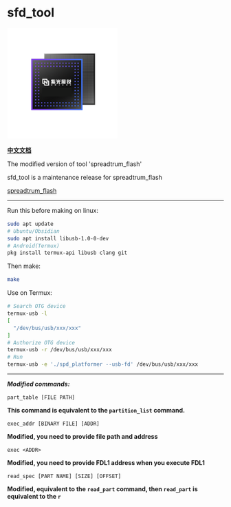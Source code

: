 # sfd_tool

![Logo](icon.png)

[**中文文档**](https://github.com/C-Hidery/sfd_tool/blob/master/README_ZH.md)

The modified version of tool 'spreadtrum_flash'

sfd_tool is a maintenance release for spreadtrum_flash

[spreadtrum_flash](https://github.com/TomKing062/spreadtrum_flash)

---

Run this before making on linux:

``` bash
sudo apt update
# Ubuntu/Obsidian
sudo apt install libusb-1.0-0-dev
# Android(Termux)
pkg install termux-api libusb clang git
```

Then make:
``` bash
make
```

Use on Termux:

``` bash
# Search OTG device
termux-usb -l
[
  "/dev/bus/usb/xxx/xxx"
]
# Authorize OTG device
termux-usb -r /dev/bus/usb/xxx/xxx
# Run
termux-usb -e './spd_platformer --usb-fd' /dev/bus/usb/xxx/xxx
```

---

***Modified commands:***

    part_table [FILE PATH]

**This command is equivalent to the `partition_list` command.**

    exec_addr [BINARY FILE] [ADDR]
    
**Modified, you need to provide file path and address**

    exec <ADDR>

**Modified, you need to provide FDL1 address when you execute FDL1**

    read_spec [PART NAME] [SIZE] [OFFSET]

**Modified, equivalent to the `read_part` command, then `read_part` is equivalent to the `r`**
